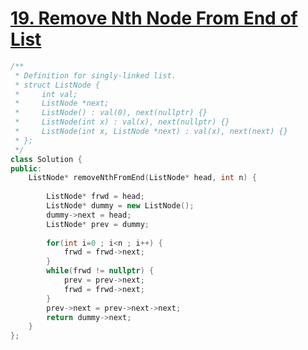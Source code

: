 # [19. Remove Nth Node From End of List](https://leetcode.com/problems/remove-nth-node-from-end-of-list/description/?envType=study-plan-v2&envId=top-interview-150)

```c++
/**
 * Definition for singly-linked list.
 * struct ListNode {
 *     int val;
 *     ListNode *next;
 *     ListNode() : val(0), next(nullptr) {}
 *     ListNode(int x) : val(x), next(nullptr) {}
 *     ListNode(int x, ListNode *next) : val(x), next(next) {}
 * };
 */
class Solution {
public:
    ListNode* removeNthFromEnd(ListNode* head, int n) {
        
        ListNode* frwd = head;
        ListNode* dummy = new ListNode();
        dummy->next = head;
        ListNode* prev = dummy;
        
        for(int i=0 ; i<n ; i++) {
            frwd = frwd->next;
        }
        while(frwd != nullptr) {
            prev = prev->next;
            frwd = frwd->next;
        }
        prev->next = prev->next->next;
        return dummy->next;
    }
};
```